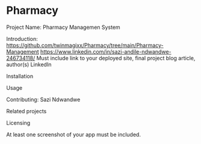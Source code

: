 # Pharmacy

Project Name: Pharmacy Managemen System

Introduction:
  https://github.com/twinmagixx/Pharmacy/tree/main/Pharmacy-Management
  https://www.linkedin.com/in/sazi-andile-ndwandwe-246734118/
  Must include link to your deployed site, final project blog article, author(s) LinkedIn
  
Installation

Usage

Contributing:
  Sazi Ndwandwe

Related projects

Licensing

At least one screenshot of your app must be included.
